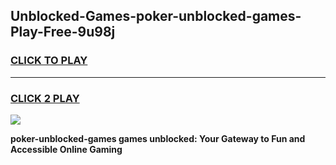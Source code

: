 
## Unblocked-Games-poker-unblocked-games-Play-Free-9u98j
<h3>
<a href="https://premium76.site?title=poker-unblocked-games&ref=20M">CLICK TO PLAY</a></h3>
<hr>

<h3>
<a href="https://premium76.site?title=poker-unblocked-games&ref=20M">CLICK 2 PLAY</a>
  
</h3>

<a href="https://premium76.site?title=poker-unblocked-games&ref=19M"><img src="https://clearcache.store/games.png"></a>


**poker-unblocked-games games unblocked: Your Gateway to Fun and Accessible Online Gaming**
